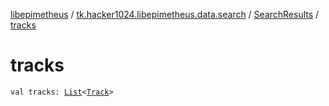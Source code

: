 [libepimetheus](../../index.md) / [tk.hacker1024.libepimetheus.data.search](../index.md) / [SearchResults](index.md) / [tracks](./tracks.md)

# tracks

`val tracks: `[`List`](https://kotlinlang.org/api/latest/jvm/stdlib/kotlin.collections/-list/index.html)`<`[`Track`](../-track/index.md)`>`